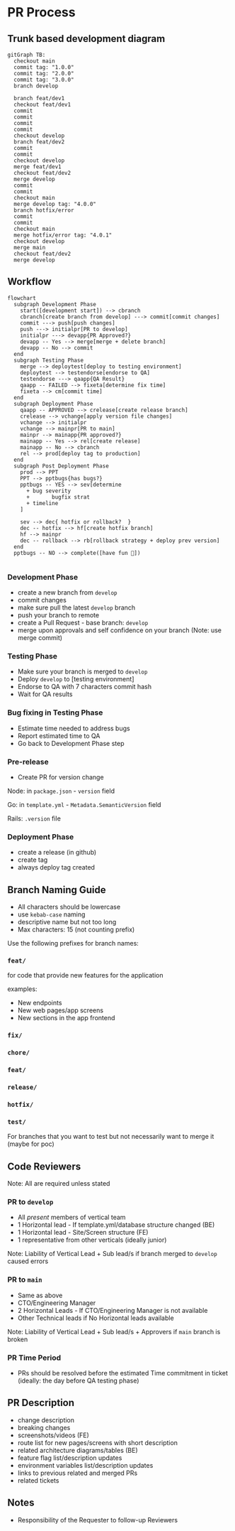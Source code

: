 # PR Process

## Trunk based development diagram
```mermaid
gitGraph TB:
  checkout main
  commit tag: "1.0.0"
  commit tag: "2.0.0"
  commit tag: "3.0.0"
  branch develop
  
  branch feat/dev1
  checkout feat/dev1
  commit
  commit
  commit
  commit
  checkout develop
  branch feat/dev2
  commit
  commit
  checkout develop
  merge feat/dev1
  checkout feat/dev2
  merge develop
  commit
  commit
  checkout main
  merge develop tag: "4.0.0"
  branch hotfix/error
  commit
  commit
  checkout main
  merge hotfix/error tag: "4.0.1"
  checkout develop
  merge main
  checkout feat/dev2
  merge develop
```
## Workflow

```mermaid
flowchart
  subgraph Development Phase
    start([development start]) --> cbranch
    cbranch[create branch from develop] ---> commit[commit changes]
    commit ---> push[push changes]
    push ---> initialpr[PR to develop]
    initialpr ---> devapp{PR Approved?}
    devapp -- Yes --> merge[merge + delete branch]
    devapp -- No --> commit
  end
  subgraph Testing Phase
    merge --> deploytest[deploy to testing environment]
    deploytest --> testendorse[endorse to QA]
    testendorse ---> qaapp{QA Result}
    qaapp -- FAILED --> fixeta[determine fix time]
    fixeta --> cm[commit time]
  end
  subgraph Deployment Phase
    qaapp -- APPROVED --> crelease[create release branch]
    crelease --> vchange[apply version file changes]
    vchange --> initialpr
    vchange --> mainpr[PR to main]
    mainpr --> mainapp{PR approved?}
    mainapp -- Yes --> rel[create release]
    mainapp -- No --> cbranch
    rel --> prod[deploy tag to production]
  end
  subgraph Post Deployment Phase
    prod --> PPT
    PPT --> pptbugs{has bugs?}
    pptbugs -- YES --> sev[determine 
      + bug severity
      +       bugfix strat 
      + timeline
    ]

    sev --> dec{ hotfix or rollback?  }
    dec -- hotfix --> hf[create hotfix branch]
    hf --> mainpr
    dec -- rollback --> rb[rollback strategy + deploy prev version]
  end
  pptbugs -- NO --> complete([have fun 🥳])
  

```

### Development Phase
- create a new branch from `develop`
- commit changes
- make sure pull the latest `develop` branch
- push your branch to remote
- create a Pull Request - base branch: `develop`
- merge upon approvals and self confidence on your branch (Note: use merge commit)

### Testing Phase
- Make sure your branch is merged to `develop`
- Deploy `develop` to [testing environment]
- Endorse to QA with 7 characters commit hash
- Wait for QA results

### Bug fixing in Testing Phase

- Estimate time needed to address bugs
- Report estimated time to QA
- Go back to Development Phase step

### Pre-release

- Create PR for version change

Node: in `package.json` - `version` field

Go: in `template.yml` - `Metadata.SemanticVersion` field

Rails: `.version` file

### Deployment Phase

- create a release (in github)
- create tag
- always deploy tag created


## Branch Naming Guide

- All characters should be lowercase
- use `kebab-case` naming
- descriptive name but not too long
- Max characters: 15 (not counting prefix)



Use the following prefixes for branch names:

### `feat/`

for code that provide new features for the application

examples:  
- New endpoints
- New web pages/app screens
- New sections in the app frontend

### `fix/`

### `chore/`

### `feat/`

### `release/`

### `hotfix/`

### `test/`

For branches that you want to test but not necessarily want to merge it (maybe for poc)



## Code Reviewers

Note: All are required unless stated

### PR to `develop`

- All *present* members of vertical team
- 1 Horizontal lead - If template.yml/database structure changed (BE)
- 1 Horizontal lead - Site/Screen structure (FE)
- 1 representative from other verticals (ideally junior)

Note:
Liability of Vertical Lead + Sub lead/s if branch merged to `develop` caused errors

### PR to `main`

- Same as above
- CTO/Engineering Manager
- 2 Horizontal Leads - If CTO/Engineering Manager is not available
- Other Technical leads if No Horizontal leads available

Note:
Liability of Vertical Lead + Sub lead/s + Approvers if `main` branch is broken

### PR Time Period

- PRs should be resolved before the estimated Time commitment in ticket (ideally: the day before QA testing phase)

## PR Description

- change description
- breaking changes
- screenshots/videos (FE)
- route list for new pages/screens with short description
- related architecture diagrams/tables (BE)
- feature flag list/description updates
- environment variables list/description updates
- links to previous related and merged PRs
- related tickets

## Notes

- Responsibility of the Requester to follow-up Reviewers
